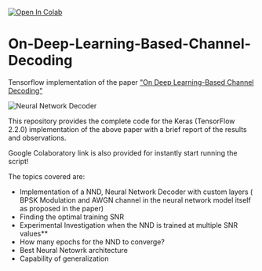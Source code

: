 [![Open In Colab](https://colab.research.google.com/assets/colab-badge.svg)](https://colab.research.google.com/drive/1Ic8PGk17ZYAIIXhGRKjPs-UWHTQxYWjj)

# On-Deep-Learning-Based-Channel-Decoding
Tensorflow implementation of the paper ["On Deep Learning-Based Channel Decoding"](http://arxiv.org/abs/1701.07738)

![Neural Network Decoder](https://www.google.com/url?sa=i&url=https%3A%2F%2Fwww.semanticscholar.org%2Fpaper%2FOn-deep-learning-based-channel-decoding-Gruber-Cammerer%2Ff3b944046602765fc1efc94264d291e4052a1a84&psig=AOvVaw1lRmbClYFEeDdyWnj6bivZ&ust=1600165319446000&source=images&cd=vfe&ved=0CAIQjRxqFwoTCOD477226OsCFQAAAAAdAAAAABAD)

This repository provides the complete code for the Keras (TensorFlow 2.2.0) implementation of the above paper with a brief report of the results and observations.

Google Colaboratory link is also provided for instantly start running the script!

The topics covered are:

- Implementation of a NND, Neural Network Decoder with custom layers ( BPSK Modulation and AWGN channel in the neural network model itself as proposed in the paper)
- Finding the optimal training SNR
- Experimental Investigation when the NND is trained at multiple SNR values**
- How many epochs for the NND to converge?
- Best Neural Netowrk architecture
- Capability of generalization
